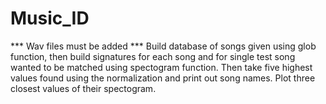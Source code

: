 # Music_ID
*** Wav files must be added ***
Build database of songs given using glob function, then build signatures for each song and for single test song wanted to be matched using  spectogram function. Then take five highest values found using the normalization and print out song names. Plot three closest values of their spectogram.
